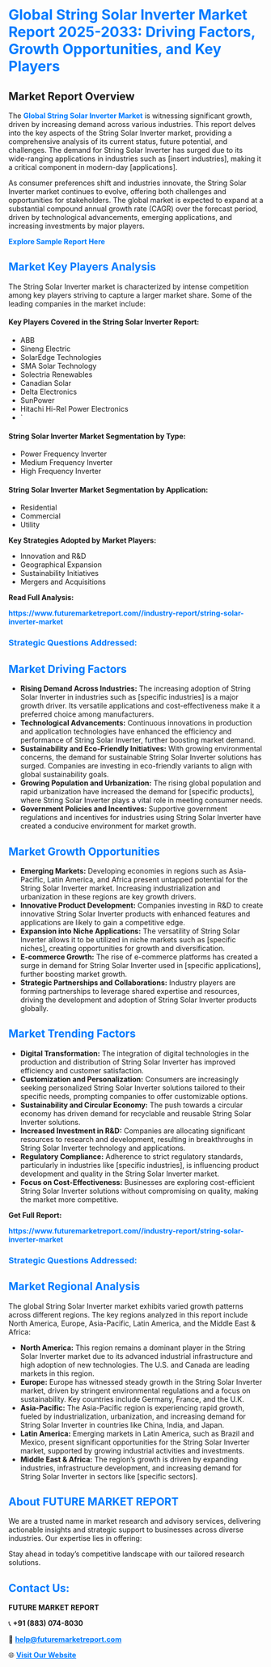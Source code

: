 <h1 style="color: #007BFF;">Global String Solar Inverter Market Report 2025-2033: Driving Factors, Growth Opportunities, and Key Players</h1>

<section id="overview">
<h2>Market Report Overview</h2>
<p>The <a href="https://www.futuremarketreport.com//industry-report/string-solar-inverter-market" style="color: #007BFF; text-decoration: none;"><strong>Global String Solar Inverter Market</strong></a> is witnessing significant growth, driven by increasing demand across various industries. This report delves into the key aspects of the String Solar Inverter market, providing a comprehensive analysis of its current status, future potential, and challenges. The demand for String Solar Inverter has surged due to its wide-ranging applications in industries such as [insert industries], making it a critical component in modern-day [applications].</p>
<p>As consumer preferences shift and industries innovate, the String Solar Inverter market continues to evolve, offering both challenges and opportunities for stakeholders. The global market is expected to expand at a substantial compound annual growth rate (CAGR) over the forecast period, driven by technological advancements, emerging applications, and increasing investments by major players.</p>
</section>

<section id="overview">
<p><a href="https://www.futuremarketreport.com//request-sample/reportId=82082" style="color: #007BFF; text-decoration: none;"><strong>Explore Sample Report Here</strong></a></p>
</section>

<section id="key-players">
<h2 style="color: #007BFF;">Market Key Players Analysis</h2>
<p>The String Solar Inverter market is characterized by intense competition among key players striving to capture a larger market share. Some of the leading companies in the market include:</p>
<h4>Key Players Covered in the String Solar Inverter Report:</h4>
<ul><li>ABB</li><li>Sineng Electric</li><li>SolarEdge Technologies</li><li>SMA Solar Technology</li><li>Solectria Renewables</li><li>Canadian Solar</li><li>Delta Electronics</li><li>SunPower</li><li>Hitachi Hi-Rel Power Electronics</li><li>`</li></ul>
<h4>String Solar Inverter Market Segmentation by Type:</h4>
<ul><li>Power Frequency Inverter</li><li>Medium Frequency Inverter</li><li>High Frequency Inverter</li></ul>

<h4>String Solar Inverter Market Segmentation by Application:</h4>
<ul><li>Residential</li><li>Commercial</li><li>Utility</li></ul>
<p><strong>Key Strategies Adopted by Market Players:</strong></p>
<ul>
<li>Innovation and R&D</li>
<li>Geographical Expansion</li>
<li>Sustainability Initiatives</li>
<li>Mergers and Acquisitions</li>
</ul>
</section>

<section>
<p><strong>Read Full Analysis: </strong></p><a href="https://www.futuremarketreport.com//industry-report/string-solar-inverter-market" style="color: #007BFF; text-decoration: none;"><strong>https://www.futuremarketreport.com//industry-report/string-solar-inverter-market</strong></a>
<h3 style="color: #007BFF;">Strategic Questions Addressed:</h3>
</section>

<section id="driving-factors">
<h2 style="color: #007BFF;">Market Driving Factors</h2>
<ul>
<li><strong>Rising Demand Across Industries:</strong> The increasing adoption of String Solar Inverter in industries such as [specific industries] is a major growth driver. Its versatile applications and cost-effectiveness make it a preferred choice among manufacturers.</li>
<li><strong>Technological Advancements:</strong> Continuous innovations in production and application technologies have enhanced the efficiency and performance of String Solar Inverter, further boosting market demand.</li>
<li><strong>Sustainability and Eco-Friendly Initiatives:</strong> With growing environmental concerns, the demand for sustainable String Solar Inverter solutions has surged. Companies are investing in eco-friendly variants to align with global sustainability goals.</li>
<li><strong>Growing Population and Urbanization:</strong> The rising global population and rapid urbanization have increased the demand for [specific products], where String Solar Inverter plays a vital role in meeting consumer needs.</li>
<li><strong>Government Policies and Incentives:</strong> Supportive government regulations and incentives for industries using String Solar Inverter have created a conducive environment for market growth.</li>
</ul>
</section>

<section id="growth-opportunities">
<h2 style="color: #007BFF;">Market Growth Opportunities</h2>
<ul>
<li><strong>Emerging Markets:</strong> Developing economies in regions such as Asia-Pacific, Latin America, and Africa present untapped potential for the String Solar Inverter market. Increasing industrialization and urbanization in these regions are key growth drivers.</li>
<li><strong>Innovative Product Development:</strong> Companies investing in R&D to create innovative String Solar Inverter products with enhanced features and applications are likely to gain a competitive edge.</li>
<li><strong>Expansion into Niche Applications:</strong> The versatility of String Solar Inverter allows it to be utilized in niche markets such as [specific niches], creating opportunities for growth and diversification.</li>
<li><strong>E-commerce Growth:</strong> The rise of e-commerce platforms has created a surge in demand for String Solar Inverter used in [specific applications], further boosting market growth.</li>
<li><strong>Strategic Partnerships and Collaborations:</strong> Industry players are forming partnerships to leverage shared expertise and resources, driving the development and adoption of String Solar Inverter products globally.</li>
</ul>
</section>

<section id="trending-factors">
<h2 style="color: #007BFF;">Market Trending Factors</h2>
<ul>
<li><strong>Digital Transformation:</strong> The integration of digital technologies in the production and distribution of String Solar Inverter has improved efficiency and customer satisfaction.</li>
<li><strong>Customization and Personalization:</strong> Consumers are increasingly seeking personalized String Solar Inverter solutions tailored to their specific needs, prompting companies to offer customizable options.</li>
<li><strong>Sustainability and Circular Economy:</strong> The push towards a circular economy has driven demand for recyclable and reusable String Solar Inverter solutions.</li>
<li><strong>Increased Investment in R&D:</strong> Companies are allocating significant resources to research and development, resulting in breakthroughs in String Solar Inverter technology and applications.</li>
<li><strong>Regulatory Compliance:</strong> Adherence to strict regulatory standards, particularly in industries like [specific industries], is influencing product development and quality in the String Solar Inverter market.</li>
<li><strong>Focus on Cost-Effectiveness:</strong> Businesses are exploring cost-efficient String Solar Inverter solutions without compromising on quality, making the market more competitive.</li>
</ul>
</section>

<section>
<p><strong>Get Full Report: </strong></p><a href="https://www.futuremarketreport.com//industry-report/string-solar-inverter-market" style="color: #007BFF; text-decoration: none;"><strong>https://www.futuremarketreport.com//industry-report/string-solar-inverter-market</strong></a>
<h3 style="color: #007BFF;">Strategic Questions Addressed:</h3>
</section>


<section id="regional-analysis">
<h2 style="color: #007BFF;">Market Regional Analysis</h2>
<p>The global String Solar Inverter market exhibits varied growth patterns across different regions. The key regions analyzed in this report include North America, Europe, Asia-Pacific, Latin America, and the Middle East & Africa:</p>
<ul>
<li><strong>North America:</strong> This region remains a dominant player in the String Solar Inverter market due to its advanced industrial infrastructure and high adoption of new technologies. The U.S. and Canada are leading markets in this region.</li>
<li><strong>Europe:</strong> Europe has witnessed steady growth in the String Solar Inverter market, driven by stringent environmental regulations and a focus on sustainability. Key countries include Germany, France, and the U.K.</li>
<li><strong>Asia-Pacific:</strong> The Asia-Pacific region is experiencing rapid growth, fueled by industrialization, urbanization, and increasing demand for String Solar Inverter in countries like China, India, and Japan.</li>
<li><strong>Latin America:</strong> Emerging markets in Latin America, such as Brazil and Mexico, present significant opportunities for the String Solar Inverter market, supported by growing industrial activities and investments.</li>
<li><strong>Middle East & Africa:</strong> The region’s growth is driven by expanding industries, infrastructure development, and increasing demand for String Solar Inverter in sectors like [specific sectors].</li>
</ul>
</section>

<footer>
<h2 style="color: #007BFF;">About FUTURE MARKET REPORT</h2>
<p>We are a trusted name in market research and advisory services, delivering actionable insights and strategic support to businesses across diverse industries. Our expertise lies in offering:</p>

<p>Stay ahead in today’s competitive landscape with our tailored research solutions.</p>

<h2 style="color: #007BFF;">Contact Us:</h2>
<p><strong>FUTURE MARKET REPORT</strong></p>
<p>📞 <strong>+91 (883) 074-8030</strong></p>
<p>📧 <strong><a href="mailto:help@futuremarketreport.com" style="color: #007BFF;">help@futuremarketreport.com</a></strong></p>
<p>🌐 <strong><a href="https://www.futuremarketreport.com/" style="color: #007BFF;">Visit Our Website</a></strong></p>
</footer>